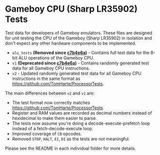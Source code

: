 # Gameboy CPU (Sharp LR35902) Tests

Test data for developers of Gameboy emulators. These files are designed for unit testing the CPU of the Gameboy (Sharp LR35902) in isolation and don't expect any other hardware components to be implemented.

* `alu_tests` **(Removed since [c7b4e6a](https://github.com/adtennant/sm83-test-data/commit/c7b4e6a5ee935d0c02dbc655a52b560ac42de392))** - Contains full test data for the 8-bit ALU operations of the Gameboy CPU.
* `v1` **(Deprecated since [c7b4e6a](https://github.com/adtennant/sm83-test-data/commit/c7b4e6a5ee935d0c02dbc655a52b560ac42de392))** - Contains randomly generated test data for all Gameboy CPU instructions.
* `v2` - Updated randomly generated test data for all Gameboy CPU instructions in the same format as https://github.com/TomHarte/ProcessorTests.

The main differences between `v2` and `v1` are:
* The test format now correctly matches https://github.com/TomHarte/ProcessorTests.
* Register and RAM values are recorded as decimal numbers instead of hexidecimal to make them easier to parse.
* The tests now assume you're doing a decode-execute-prefetch loop instead of a fetch-decode-execute loop.
* Improved coverage of `CB` opcodes.
* Removed `STOP`, `HALT`, `EI`, `DI` as the tests are not meaningful.

Please see the README in each individual folder for more details.
